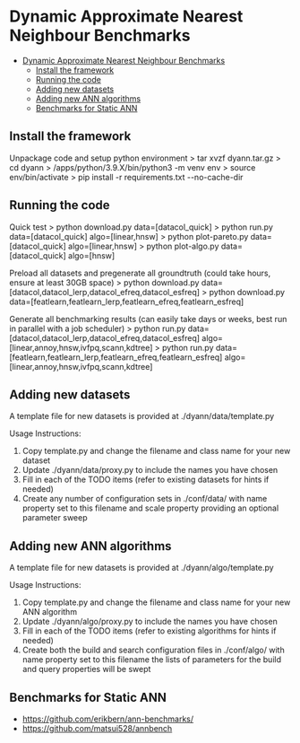 # Dynamic Approximate Nearest Neighbour Benchmarks

- [Dynamic Approximate Nearest Neighbour Benchmarks](#dynamic-approximate-nearest-neighbour-benchmarks)
  - [Install the framework](#install-the-framework)
  - [Running the code](#running-the-code)
  - [Adding new datasets](#adding-new-datasets)
  - [Adding new ANN algorithms](#adding-new-ann-algorithms)
  - [Benchmarks for Static ANN](#benchmarks-for-static-ann)

## Install the framework

Unpackage code and setup python environment
    > tar xvzf dyann.tar.gz
    > cd dyann
    > /apps/python/3.9.X/bin/python3 -m venv env
    > source env/bin/activate
    > pip install -r requirements.txt --no-cache-dir

## Running the code

Quick test
    > python download.py data=[datacol_quick]
    > python run.py data=[datacol_quick] algo=[linear,hnsw]
    > python plot-pareto.py data=[datacol_quick] algo=[linear,hnsw]
    > python plot-algo.py data=[datacol_quick] algo=[hnsw]

Preload all datasets and pregenerate all groundtruth (could take hours, ensure at least 30GB space)
    > python download.py data=[datacol,datacol_lerp,datacol_efreq,datacol_esfreq]
    > python download.py data=[featlearn,featlearn_lerp,featlearn_efreq,featlearn_esfreq]

Generate all benchmarking results (can easily take days or weeks, best run in parallel with a job scheduler)
    > python run.py data=[datacol,datacol_lerp,datacol_efreq,datacol_esfreq] algo=[linear,annoy,hnsw,ivfpq,scann,kdtree]
    > python run.py data=[featlearn,featlearn_lerp,featlearn_efreq,featlearn_esfreq] algo=[linear,annoy,hnsw,ivfpq,scann,kdtree]

## Adding new datasets

A template file for new datasets is provided at ./dyann/data/template.py

Usage Instructions:
1. Copy template.py and change the filename and class name for your new dataset
2. Update ./dyann/data/proxy.py to include the names you have chosen
3. Fill in each of the TODO items (refer to existing datasets for hints if needed)
4. Create any number of configuration sets in ./conf/data/
    with name property set to this filename
    and scale property providing an optional parameter sweep 

## Adding new ANN algorithms

A template file for new datasets is provided at ./dyann/algo/template.py

Usage Instructions:
1. Copy template.py and change the filename and class name for your new ANN algorithm
2. Update ./dyann/algo/proxy.py to include the names you have chosen
3. Fill in each of the TODO items (refer to existing algorithms for hints if needed)
4. Create both the build and search configuration files in ./conf/algo/
   with name property set to this filename
   the lists of parameters for the build and query properties will be swept

## Benchmarks for Static ANN

- https://github.com/erikbern/ann-benchmarks/
- https://github.com/matsui528/annbench